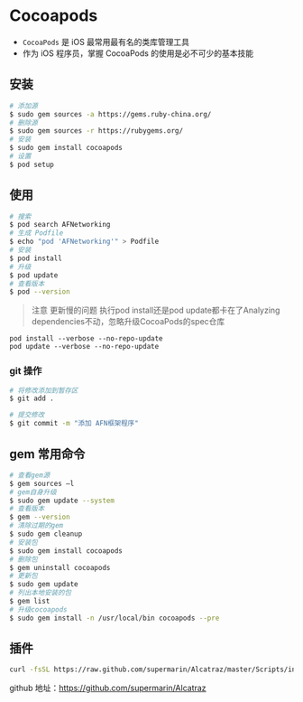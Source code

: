 # Cocoapods

* `CocoaPods` 是 iOS 最常用最有名的类库管理工具
* 作为 iOS 程序员，掌握 CocoaPods 的使用是必不可少的基本技能

## 安装

```bash
# 添加源
$ sudo gem sources -a https://gems.ruby-china.org/
# 删除源
$ sudo gem sources -r https://rubygems.org/
# 安装
$ sudo gem install cocoapods
# 设置
$ pod setup
```

## 使用

```bash
# 搜索
$ pod search AFNetworking
# 生成 Podfile
$ echo "pod 'AFNetworking'" > Podfile
# 安装
$ pod install
# 升级
$ pod update
# 查看版本
$ pod --version
```
> 注意
更新慢的问题
执行pod install还是pod update都卡在了Analyzing dependencies不动，忽略升级CocoaPods的spec仓库
```
pod install --verbose --no-repo-update
pod update --verbose --no-repo-update
```


### git 操作

```bash
# 将修改添加到暂存区
$ git add .

# 提交修改
$ git commit -m "添加 AFN框架程序"
```

## gem 常用命令

```bash
# 查看gem源
$ gem sources –l
# gem自身升级
$ sudo gem update --system
# 查看版本
$ gem --version
# 清除过期的gem
$ sudo gem cleanup
# 安装包
$ sudo gem install cocoapods
# 删除包
$ gem uninstall cocoapods
# 更新包
$ sudo gem update
# 列出本地安装的包
$ gem list
# 升级cocoapods
$ sudo gem install -n /usr/local/bin cocoapods --pre
```

## 插件

```bash
curl -fsSL https://raw.github.com/supermarin/Alcatraz/master/Scripts/install.sh | sh
```

github 地址：https://github.com/supermarin/Alcatraz
